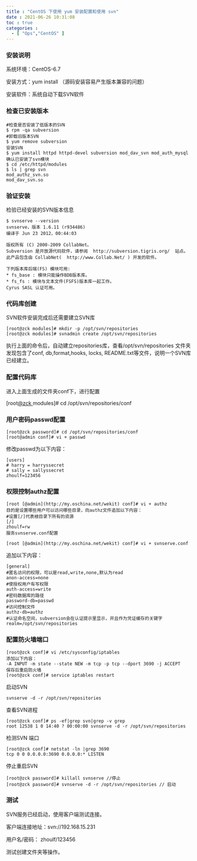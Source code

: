 ```yaml
---
title : "CentOS 下使用 yum 安装配置和使用 svn"
date : 2021-06-26 10:31:08
toc : true
categories :
  - [ "Ops","CentOS" ]
---
```


### 安装说明

系统环境：CentOS-6.7

安装方式：yum install （源码安装容易产生版本兼容的问题）

安装软件：系统自动下载SVN软件

### 检查已安装版本

```
#检查是否安装了低版本的SVN
$ rpm -qa subversion
#卸载旧版本SVN
$ yum remove subversion
安装SVN
$ yum install httpd httpd-devel subversion mod_dav_svn mod_auth_mysql
确认已安装了svn模块
$ cd /etc/httpd/modules
$ ls | grep svn
mod_authz_svn.so
mod_dav_svn.so
```

### 验证安装

检验已经安装的SVN版本信息

```
$ svnserve --version
svnserve，版本 1.6.11 (r934486)
编译于 Jun 23 2012，00:44:03

版权所有 (C) 2000-2009 CollabNet。
Subversion 是开放源代码软件，请参阅  http://subversion.tigris.org/  站点。
此产品包含由 CollabNet(  http://www.Collab.Net/ ) 开发的软件。

下列版本库后端(FS) 模块可用:
* fs_base : 模块只能操作BDB版本库。
* fs_fs : 模块与文本文件(FSFS)版本库一起工作。
Cyrus SASL 认证可用。
```

### 代码库创建

SVN软件安装完成后还需要建立SVN库

```
[root@zck modules]# mkdir -p /opt/svn/repositories
[root@zck modules]# svnadmin create /opt/svn/repositories
```

执行上面的命令后，自动建立repositories库，查看/opt/svn/repositories 文件夹发现包含了conf, db,format,hooks, locks, README.txt等文件，说明一个SVN库已经建立。

### 配置代码库

进入上面生成的文件夹conf下，进行配置

[root[@zck ](/zck ) modules]# cd /opt/svn/repositories/conf

### 用户密码passwd配置

```
[root@zck password]# cd /opt/svn/repositories/conf
[root@admin conf]# vi + passwd
```

修改passwd为以下内容：

```
[users]
# harry = harryssecret
# sally = sallyssecret
zhoulf=123456
```

### 权限控制authz配置

```
[root [@admin](http://my.oschina.net/wekit) conf]# vi + authz
目的是设置哪些用户可以访问哪些目录，向authz文件追加以下内容：
#设置[/]代表根目录下所有的资源
[/]
zhoulf=rw
服务svnserve.conf配置

[root [@admin](http://my.oschina.net/wekit) conf]# vi + svnserve.conf
```

追加以下内容：

```
[general]
#匿名访问的权限，可以是read,write,none,默认为read
anon-access=none
#使授权用户有写权限
auth-access=write
#密码数据库的路径
password-db=passwd
#访问控制文件
authz-db=authz
#认证命名空间，subversion会在认证提示里显示，并且作为凭证缓存的关键字
realm=/opt/svn/repositories
```

### 配置防火墙端口

```
[root@zck conf]# vi /etc/sysconfig/iptables
添加以下内容：
-A INPUT -m state --state NEW -m tcp -p tcp --dport 3690 -j ACCEPT
保存后重启防火墙
[root@zck conf]# service iptables restart
```

启动SVN

```
svnserve -d -r /opt/svn/repositories
```

查看SVN进程

```
[root@zck conf]# ps -ef|grep svn|grep -v grep
root 12538 1 0 14:40 ? 00:00:00 svnserve -d -r /opt/svn/repositories
```

检测SVN 端口

```
[root@zck conf]# netstat -ln |grep 3690
tcp 0 0 0.0.0.0:3690 0.0.0.0:* LISTEN
```

停止重启SVN

```
[root@zck password]# killall svnserve //停止
[root@zck password]# svnserve -d -r /opt/svn/repositories // 启动
```

### 测试

SVN服务已经启动，使用客户端测试连接。

客户端连接地址：svn://192.168.15.231

用户名/密码： zhoulf/123456

测试创建文件夹等操作。

